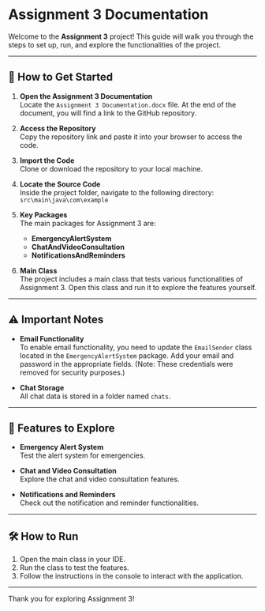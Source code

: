 # Assignment 3 Documentation

Welcome to the **Assignment 3** project! This guide will walk you through the steps to set up, run, and explore the functionalities of the project.

---

## 🚀 How to Get Started

1. **Open the Assignment 3 Documentation**  
   Locate the `Assignment 3 Documentation.docx` file. At the end of the document, you will find a link to the GitHub repository.

2. **Access the Repository**  
   Copy the repository link and paste it into your browser to access the code.

3. **Import the Code**  
   Clone or download the repository to your local machine.

4. **Locate the Source Code**  
   Inside the project folder, navigate to the following directory:  
   `src\main\java\com\example`

5. **Key Packages**  
   The main packages for Assignment 3 are:  
   - **EmergencyAlertSystem**  
   - **ChatAndVideoConsultation**  
   - **NotificationsAndReminders**

6. **Main Class**  
   The project includes a main class that tests various functionalities of Assignment 3. Open this class and run it to explore the features yourself.

---

## ⚠️ Important Notes

- **Email Functionality**  
  To enable email functionality, you need to update the `EmailSender` class located in the `EmergencyAlertSystem` package. Add your email and password in the appropriate fields. (Note: These credentials were removed for security purposes.)

- **Chat Storage**  
  All chat data is stored in a folder named `chats`.

---

## 🎯 Features to Explore

- **Emergency Alert System**  
  Test the alert system for emergencies.

- **Chat and Video Consultation**  
  Explore the chat and video consultation features.

- **Notifications and Reminders**  
  Check out the notification and reminder functionalities.

---

## 🛠️ How to Run

1. Open the main class in your IDE.
2. Run the class to test the features.
3. Follow the instructions in the console to interact with the application.

---

Thank you for exploring Assignment 3! 